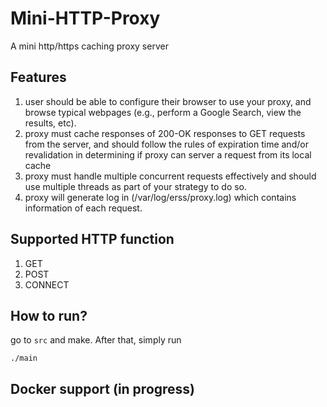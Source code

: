 # Mini-HTTP-Proxy
A mini http/https caching proxy server

## Features
1. user should be able to configure their browser to use your proxy, and browse typical webpages (e.g., perform a Google Search, view the results, etc).
2. proxy must cache responses of 200-OK responses to GET requests from the server, and should follow the rules of expiration time and/or revalidation in determining if proxy can server a request from its local cache
3. proxy must handle multiple concurrent requests effectively and should use multiple threads as part of your strategy to do so.
4. proxy will generate log in (/var/log/erss/proxy.log) which contains information of each request.

## Supported HTTP function
1. GET
2. POST
3. CONNECT

## How to run?
go to `src` and make. After that, simply run
```
./main
```

## Docker support (in progress)

